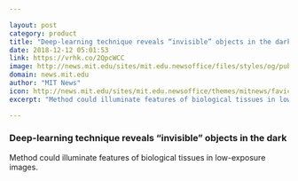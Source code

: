 ```yaml
---

layout: post
category: product
title: "Deep-learning technique reveals “invisible” objects in the dark"
date: 2018-12-12 05:01:53
link: https://vrhk.co/2QpcWCC
image: http://news.mit.edu/sites/mit.edu.newsoffice/files/styles/og/public/images/2018/MIT-Invisible-Vision.jpg
domain: news.mit.edu
author: "MIT News"
icon: http://news.mit.edu/sites/mit.edu.newsoffice/themes/mitnews/favicon.ico
excerpt: "Method could illuminate features of biological tissues in low-exposure images."

---
```


### Deep-learning technique reveals “invisible” objects in the dark

Method could illuminate features of biological tissues in low-exposure images.